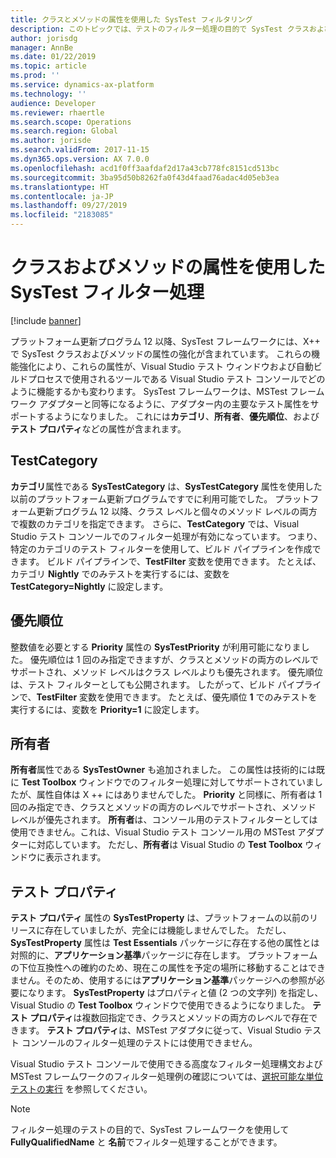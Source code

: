 ```yaml
---
title: クラスとメソッドの属性を使用した SysTest フィルタリング
description: このトピックでは、テストのフィルター処理の目的で SysTest クラスおよびメソッドで使用できる属性について説明します。
author: jorisdg
manager: AnnBe
ms.date: 01/22/2019
ms.topic: article
ms.prod: ''
ms.service: dynamics-ax-platform
ms.technology: ''
audience: Developer
ms.reviewer: rhaertle
ms.search.scope: Operations
ms.search.region: Global
ms.author: jorisde
ms.search.validFrom: 2017-11-15
ms.dyn365.ops.version: AX 7.0.0
ms.openlocfilehash: acd1f0ff3aafdaf2d17a43cb778fc8151cd513bc
ms.sourcegitcommit: 3ba95d50b8262fa0f43d4faad76adac4d05eb3ea
ms.translationtype: HT
ms.contentlocale: ja-JP
ms.lasthandoff: 09/27/2019
ms.locfileid: "2183085"
---
```

# <a name="systest-filtering-using-class-and-method-attributes"></a>クラスおよびメソッドの属性を使用した SysTest フィルター処理

[!include [banner](../includes/banner.md)]

プラットフォーム更新プログラム 12 以降、SysTest フレームワークには、X++ で SysTest クラスおよびメソッドの属性の強化が含まれています。 これらの機能強化により、これらの属性が、Visual Studio テスト ウィンドウおよび自動ビルドプロセスで使用されるツールである Visual Studio テスト コンソールでどのように機能するかも変わります。 SysTest フレームワークは、MSTest フレームワーク アダプターと同等になるように、アダプター内の主要なテスト属性をサポートするようになりました。 これには**カテゴリ**、**所有者**、**優先順位**、および**テスト プロパティ**などの属性が含まれます。

## <a name="testcategory"></a>TestCategory

**カテゴリ**属性である **SysTestCategory** は、**SysTestCategory** 属性を使用した以前のプラットフォーム更新プログラムですでに利用可能でした。 プラットフォーム更新プログラム 12 以降、クラス レベルと個々のメソッド レベルの両方で複数のカテゴリを指定できます。 さらに、**TestCategory** では、Visual Studio テスト コンソールでのフィルター処理が有効になっています。 つまり、特定のカテゴリのテスト フィルターを使用して、ビルド パイプラインを作成できます。 ビルド パイプラインで、**TestFilter** 変数を使用できます。 たとえば、カテゴリ **Nightly** でのみテストを実行するには、変数を **TestCategory=Nightly** に設定します。

## <a name="priority"></a>優先順位

整数値を必要とする **Priority** 属性の **SysTestPriority** が利用可能になりました。 優先順位は 1 回のみ指定できますが、クラスとメソッドの両方のレベルでサポートされ、メソッド レベルはクラス レベルよりも優先されます。 優先順位は、テスト フィルターとしても公開されます。 したがって、ビルド パイプラインで、**TestFilter** 変数を使用できます。 たとえば、優先順位 **1** でのみテストを実行するには、変数を **Priority=1** に設定します。

## <a name="owner"></a>所有者

**所有者**属性である **SysTestOwner** も追加されました。 この属性は技術的には既に **Test Toolbox** ウィンドウでのフィルター処理に対してサポートされていましたが、属性自体は X ++ にはありませんでした。 **Priority** と同様に、所有者は 1 回のみ指定でき、クラスとメソッドの両方のレベルでサポートされ、メソッド レベルが優先されます。 **所有者**は、コンソール用のテストフィルターとしては使用できません。これは、Visual Studio テスト コンソール用の MSTest アダプターに対応しています。 ただし、**所有者**は Visual Studio の **Test Toolbox** ウィンドウに表示されます。

## <a name="test-property"></a>テスト プロパティ

**テスト プロパティ** 属性の **SysTestProperty** は、プラットフォームの以前のリリースに存在していましたが、完全には機能しませんでした。 ただし、**SysTestProperty** 属性は **Test Essentials** パッケージに存在する他の属性とは対照的に、**アプリケーション基準**パッケージに存在します。 プラットフォームの下位互換性への確約のため、現在この属性を予定の場所に移動することはできません。そのため、使用するには**アプリケーション基準**パッケージへの参照が必要になります。 **SysTestProperty** はプロパティと値 (2 つの文字列) を指定し、Visual Studio の **Test Toolbox** ウィンドウで使用できるようになりました。 **テスト プロパティ**は複数回指定でき、クラスとメソッドの両方のレベルで存在できます。 **テスト プロパティ**は、MSTest アダプタに従って、Visual Studio テスト コンソールのフィルター処理のテストには使用できません。

Visual Studio テスト コンソールで使用できる高度なフィルター処理構文および MSTest フレームワークのフィルター処理例の確認については、[選択可能な単位テストの実行](https://docs.microsoft.com/dotnet/core/testing/selective-unit-tests) を参照してください。 

> [!NOTE]
> フィルター処理のテストの目的で、SysTest フレームワークを使用して **FullyQualifiedName** と **名前**でフィルター処理することができます。

